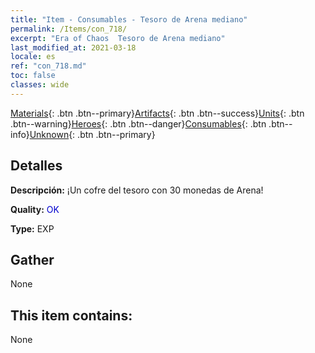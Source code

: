 ```yaml
---
title: "Item - Consumables - Tesoro de Arena mediano"
permalink: /Items/con_718/
excerpt: "Era of Chaos  Tesoro de Arena mediano"
last_modified_at: 2021-03-18
locale: es
ref: "con_718.md"
toc: false
classes: wide
---
```

 [Materials](/es/Items/){: .btn .btn--primary}[Artifacts](/es/Items/Artifacts/){: .btn .btn--success}[Units](/es/Items/Units/){: .btn .btn--warning}[Heroes](/es/Items/Heroes/){: .btn .btn--danger}[Consumables](/es/Items/Consumables/){: .btn .btn--info}[Unknown](/es/Items/Unknown/){: .btn .btn--primary}

## Detalles
 **Descripción:** ¡Un cofre del tesoro con 30 monedas de Arena!

 **Quality:** <span style="color: #0000CD">OK</span>

 **Type:** EXP

## Gather

  None

## This item contains:

  None

